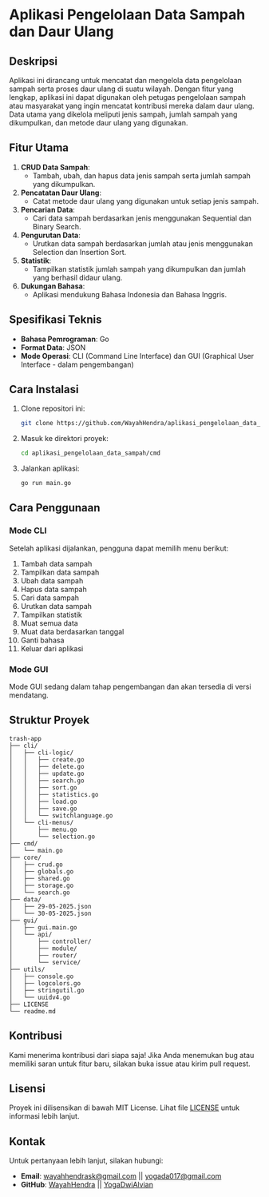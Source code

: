 # Aplikasi Pengelolaan Data Sampah dan Daur Ulang

## Deskripsi
Aplikasi ini dirancang untuk mencatat dan mengelola data pengelolaan sampah serta proses daur ulang di suatu wilayah. Dengan fitur yang lengkap, aplikasi ini dapat digunakan oleh petugas pengelolaan sampah atau masyarakat yang ingin mencatat kontribusi mereka dalam daur ulang. Data utama yang dikelola meliputi jenis sampah, jumlah sampah yang dikumpulkan, dan metode daur ulang yang digunakan.

## Fitur Utama
1. **CRUD Data Sampah**:
   - Tambah, ubah, dan hapus data jenis sampah serta jumlah sampah yang dikumpulkan.
2. **Pencatatan Daur Ulang**:
   - Catat metode daur ulang yang digunakan untuk setiap jenis sampah.
3. **Pencarian Data**:
   - Cari data sampah berdasarkan jenis menggunakan Sequential dan Binary Search.
4. **Pengurutan Data**:
   - Urutkan data sampah berdasarkan jumlah atau jenis menggunakan Selection dan Insertion Sort.
5. **Statistik**:
   - Tampilkan statistik jumlah sampah yang dikumpulkan dan jumlah yang berhasil didaur ulang.
6. **Dukungan Bahasa**:
   - Aplikasi mendukung Bahasa Indonesia dan Bahasa Inggris.

## Spesifikasi Teknis
- **Bahasa Pemrograman**: Go
- **Format Data**: JSON
- **Mode Operasi**: CLI (Command Line Interface) dan GUI (Graphical User Interface - dalam pengembangan)

## Cara Instalasi
1. Clone repositori ini:
   ```bash
   git clone https://github.com/WayahHendra/aplikasi_pengelolaan_data_sampah.git
   ```
2. Masuk ke direktori proyek:
   ```bash
   cd aplikasi_pengelolaan_data_sampah/cmd
   ```
3. Jalankan aplikasi:
   ```bash
   go run main.go
   ```

## Cara Penggunaan
### Mode CLI
Setelah aplikasi dijalankan, pengguna dapat memilih menu berikut:
1. Tambah data sampah
2. Tampilkan data sampah
3. Ubah data sampah
4. Hapus data sampah
5. Cari data sampah
6. Urutkan data sampah
7. Tampilkan statistik
8. Muat semua data
9. Muat data berdasarkan tanggal
10. Ganti bahasa
11. Keluar dari aplikasi

### Mode GUI
Mode GUI sedang dalam tahap pengembangan dan akan tersedia di versi mendatang.

## Struktur Proyek
```
trash-app
├── cli/
│   ├── cli-logic/
│   │   ├── create.go
│   │   ├── delete.go
│   │   ├── update.go
│   │   ├── search.go
│   │   ├── sort.go
│   │   ├── statistics.go
│   │   ├── load.go
│   │   ├── save.go
│   │   └── switchlanguage.go
│   └── cli-menus/
│       ├── menu.go
│       └── selection.go
├── cmd/
│   └── main.go
├── core/
│   ├── crud.go
│   ├── globals.go
│   ├── shared.go
│   ├── storage.go
│   └── search.go
├── data/
│   ├── 29-05-2025.json
│   └── 30-05-2025.json
├── gui/
│   ├── gui.main.go
│   └── api/
│       ├── controller/
│       ├── module/
│       ├── router/
│       └── service/
├── utils/
│   ├── console.go
│   ├── logcolors.go
│   ├── stringutil.go
│   └── uuidv4.go
├── LICENSE
└── readme.md
```

## Kontribusi
Kami menerima kontribusi dari siapa saja! Jika Anda menemukan bug atau memiliki saran untuk fitur baru, silakan buka issue atau kirim pull request.

## Lisensi
Proyek ini dilisensikan di bawah MIT License. Lihat file [LICENSE](LICENSE) untuk informasi lebih lanjut.

## Kontak
Untuk pertanyaan lebih lanjut, silakan hubungi:
- **Email**: wayahhendrask@gmail.com || yogada017@gmail.com
- **GitHub**: [WayahHendra](https://github.com/WayahHendra) || [YogaDwiAlvian](https://github.com/AphidZ)
